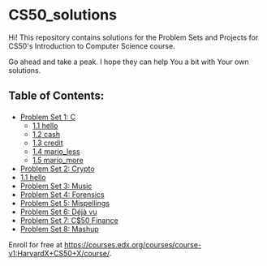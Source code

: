 # CS50_solutions

Hi!
This repository contains solutions for the Problem Sets and Projects for CS50's Introduction to Computer Science course.

Go ahead and take a peak. I hope they can help You a bit with Your own solutions.
<div id="toc_container">
<h2 p class="toc_title">Table of Contents:</p></h2>
<ul class="toc_list">
  <li><a href="https://docs.cs50.net/2018/x/psets/1/pset1.html">Problem Set 1: C</a>
  <ul>
    <li><a href="#">1.1 hello</a></li>
    <li><a href="#">1.2 cash</a></li>
    <li><a href="#">1.3 credit</a></li>
    <li><a href="#">1.4 mario_less</a></li>
    <li><a href="#">1.5 mario_more</a></li>
  </ul>
</li>
  <li><a href="https://docs.cs50.net/2018/x/psets/2/pset2.html">Problem Set 2: Crypto</a></li>
    <li><a href="#First_Sub_Point_1">1.1 hello</a></li>
  <li><a href="https://docs.cs50.net/2018/x/psets/3/pset3.html">Problem Set 3: Music</a></li>
  <li><a href="https://docs.cs50.net/2018/x/psets/4/pset4.html">Problem Set 4: Forensics</a></li>
  <li><a href="https://docs.cs50.net/2018/x/psets/5/pset5.html">Problem Set 5: Mispellings</a></li>
  <li><a href="https://docs.cs50.net/2018/x/psets/6/pset6.html">Problem Set 6: Déjà vu</a></li>
  <li><a href="https://docs.cs50.net/2018/x/psets/7/pset7.html">Problem Set 7: C$50 Finance</a></li>
  <li><a href="https://docs.cs50.net/2018/x/psets/8/pset8.html">Problem Set 8: Mashup</a></li>
</ul>
</div>

Enroll for free at https://courses.edx.org/courses/course-v1:HarvardX+CS50+X/course/.
